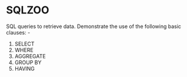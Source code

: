 # SQLZOO
SQL queries to retrieve data. Demonstrate the use of the following basic clauses: -
1) SELECT
2) WHERE
3) AGGREGATE
4) GROUP BY
5) HAVING
